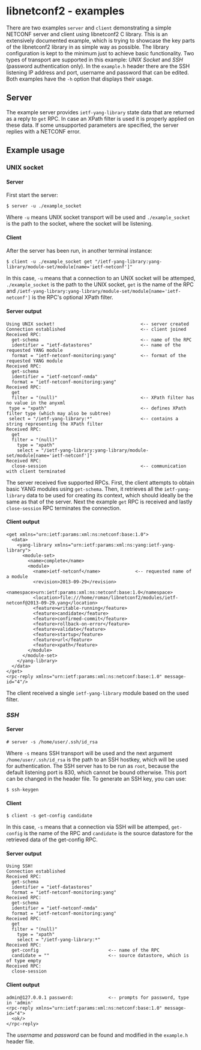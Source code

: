 # libnetconf2 - examples
There are two examples `server` and `client` demonstrating a simple NETCONF server and client using libnetconf2 C library. This is an extensively documented example, which is trying to showcase the key parts of the libnetconf2 library in as simple way as possible. The library configuration is kept to the minimum just to achieve basic functionality. Two types of transport are supported in this example: _UNIX Socket_ and _SSH_ (password authentication only). In the `example.h` header there are the SSH listening IP address and port, username and password that can be edited. Both examples have the `-h` option that displays their usage.

## Server
The example server provides `ietf-yang-library` state data that are returned as a reply to `get` RPC. In case an XPath filter is used it is properly applied on these data. If some unsupported parameters are specified, the server replies with a NETCONF error.

## Example usage
### UNIX socket
#### Server
First start the server:
```
$ server -u ./example_socket
```
Where `-u` means UNIX socket transport will be used and `./example_socket` is the path to the socket, where the socket will be listening.

#### Client
After the server has been run, in another terminal instance:
```
$ client -u ./example_socket get "/ietf-yang-library:yang-library/module-set/module[name='ietf-netconf']"
```
In this case, `-u` means that a connection to an UNIX socket will be attemped, `./example_socket` is the path to the UNIX socket, `get` is the name of the RPC and `/ietf-yang-library:yang-library/module-set/module[name='ietf-netconf']` is the RPC's optional XPath filter.

#### Server output
```
Using UNIX socket!                                <-- server created
Connection established                            <-- client joined
Received RPC:
  get-schema                                      <-- name of the RPC
  identifier = "ietf-datastores"                  <-- name of the requested YANG module
  format = "ietf-netconf-monitoring:yang"         <-- format of the requested YANG module
Received RPC:
  get-schema
  identifier = "ietf-netconf-nmda"
  format = "ietf-netconf-monitoring:yang"
Received RPC:
  get
  filter = "(null)"                               <-- XPath filter has no value in the anyxml
 type = "xpath"                                   <-- defines XPath filter type (which may also be subtree)
 select = "/ietf-yang-library:*"                  <-- contains a string representing the XPath filter
Received RPC:
  get
  filter = "(null)"
    type = "xpath"
    select = "/ietf-yang-library:yang-library/module-set/module[name='ietf-netconf']"
Received RPC:
  close-session                                   <-- communication with client terminated
```
The server received five supported RPCs. First, the client attempts to obtain basic YANG modules using `get-schema`. Then, it retrieves all the `ietf-yang-library` data to be used for creating its context, which should ideally be the same as that of the server. Next the example `get` RPC is received and lastly `close-session` RPC terminates the connection.

#### Client output
```
<get xmlns="urn:ietf:params:xml:ns:netconf:base:1.0">
  <data>
    <yang-library xmlns="urn:ietf:params:xml:ns:yang:ietf-yang-library">
      <module-set>
        <name>complete</name>
        <module>
          <name>ietf-netconf</name>             <-- requested name of a module
          <revision>2013-09-29</revision>
          <namespace>urn:ietf:params:xml:ns:netconf:base:1.0</namespace>
          <location>file:///home/roman/libnetconf2/modules/ietf-netconf@2013-09-29.yang</location>
          <feature>writable-running</feature>
          <feature>candidate</feature>
          <feature>confirmed-commit</feature>
          <feature>rollback-on-error</feature>
          <feature>validate</feature>
          <feature>startup</feature>
          <feature>url</feature>
          <feature>xpath</feature>
        </module>
      </module-set>
    </yang-library>
  </data>
</get>
<rpc-reply xmlns="urn:ietf:params:xml:ns:netconf:base:1.0" message-id="4"/>
```
The client received a single `ietf-yang-library` module based on the used filter.

### _SSH_
#### Server
```
# server -s /home/user/.ssh/id_rsa
```
Where `-s` means SSH transport will be used and the next argument `/home/user/.ssh/id_rsa` is the path to an SSH hostkey, which will be used for authentication. The SSH server has to be run as `root`, because the default listening port is 830, which cannot be bound otherwise. This port can be changed in the header file.
To generate an SSH key, you can use:
```
$ ssh-keygen
```
#### Client
```
$ client -s get-config candidate
```
In this case, `-s` means that a connection via SSH will be attemped, `get-config` is the name of the RPC and `candidate` is the source datastore for the retrieved data of the get-config RPC.
#### Server output
```
Using SSH!
Connection established
Received RPC:
  get-schema 
  identifier = "ietf-datastores"
  format = "ietf-netconf-monitoring:yang"
Received RPC:
  get-schema
  identifier = "ietf-netconf-nmda"
  format = "ietf-netconf-monitoring:yang"
Received RPC:
  get
  filter = "(null)"
    type = "xpath"
    select = "/ietf-yang-library:*"
Received RPC:
  get-config                          <-- name of the RPC
  candidate = ""                      <-- source datastore, which is of type empty
Received RPC:
  close-session
```
#### Client output
```
admin@127.0.0.1 password:             <-- prompts for password, type in 'admin'
<rpc-reply xmlns="urn:ietf:params:xml:ns:netconf:base:1.0" message-id="4">
  <ok/>
</rpc-reply>
```
The _username_ and _password_ can be found and modified in the `example.h` header file.
